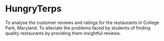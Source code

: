 # HungryTerps
To analyse the customer reviews and ratings for the restaurants in College Park, Maryland.  To alleviate the problems faced by students of finding quality restaurants by providing them insightful reviews.
